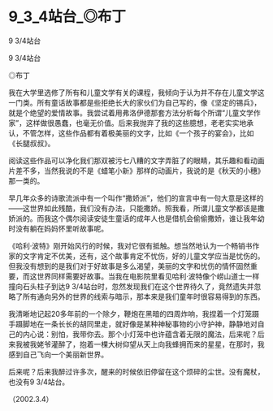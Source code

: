 # 9_3_4站台_◎布丁

9 3/4站台

9 3/4站台

◎布丁

我在大学里选修了所有和儿童文学有关的课程，我倾向于认为并不存在儿童文学这一门类。所有童话故事都是些拒绝长大的家伙们为自己写的，像《坚定的锡兵》，就是个绝望的爱情故事。我尝试着用弗洛伊德那套方法分析每个所谓“儿童文学作家”，这样做很愚蠢，也毫无价值。后来我抛弃了我的这些臆想，老老实实地承认，不管怎样，这些作品都有着极美丽的文字，比如《一个孩子的宴会》，比如《长腿叔叔》。

阅读这些作品可以净化我们那双被污七八糟的文字弄脏了的眼睛，其乐趣和看动画片差不多，当然我说的不是《蜡笔小新》那样的动画片，我说的是《秋天的小穗》那一类的。

早几年众多的诗歌流派中有一个叫作“撒娇派”，他们的宣言中有一句大意是这样的——这世界如此残酷，我们没有办法，只能撒娇。照我看，所谓儿童文学都该是撒娇派的。而我这个偶尔阅读安徒生童话的成年人也是借机会偷偷撒娇，谁让我年幼时没有躺在妈妈怀里听故事呢。

《哈利·波特》刚开始风行的时候，我对它很有抵触。想当然地认为一个畅销书作家的文字肯定不优美，还有，这个故事肯定不忧伤，好的儿童文学应当是忧伤的。但我没有想到的是我们对于好故事是多么渴望，美丽的文字和忧伤的情怀固然重要，而这世界同样需要好故事。当我在电影院里看见哈利·波特像个崂山道士一样撞向石头柱子到达9 3/4站台时，忽然发现我们在这个世界待久了，竟然遗失并忽略了所有通向另外的世界的线索与暗示，那本来是我们童年时很容易得到的东西。

我清晰地记起20多年前的一个除夕，鞭炮在黑暗的四周炸响，我捏着一个灯笼蹑手蹑脚地在一条长长的胡同里走，就好像是某种神秘事物的小守护神，静静地对自己的内心说：别怕，我带你去。那个小灯笼中也许蕴含着无限的魔法，后来呢？后来我被我姥爷灌醉了，抱着一棵大树仰望从天上向我蜂拥而来的星星，在那时，我感到自己飞向一个美丽新世界。

后来呢？后来我醉过许多次，醒来的时候依旧停留在这个烦碎的尘世。没有魔杖，也没有9 3/4站台。

（2002.3.4）